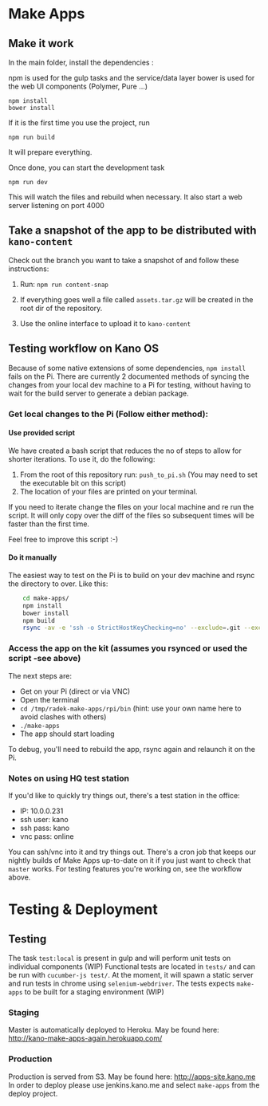 # Make Apps

## Make it work

In the main folder, install the dependencies :

npm is used for the gulp tasks and the service/data layer
bower is used for the web UI components (Polymer, Pure ...)

```shell
npm install
bower install
```

If it is the first time you use the project, run

```shell
npm run build
```

It will prepare everything.

Once done, you can start the development task

```shell
npm run dev
```

This will watch the files and rebuild when necessary. It also start a web server listening on port 4000

## Take a snapshot of the app to be distributed with `kano-content`
Check out the branch you want to take a snapshot of and follow these instructions:

1. Run: `npm run content-snap`

2. If everything goes well a file called `assets.tar.gz` will be created in the root dir of the repository.
3. Use the online interface to upload it to `kano-content`

## Testing workflow on Kano OS

Because of some native extensions of some dependencies, `npm install`
fails on the Pi. There are currently 2 documented methods of syncing the
changes from your local dev machine to a Pi for testing, without having to
wait for the build server to generate a debian package.

### Get local changes to the Pi (Follow either method):
#### Use provided script
We have created a bash script that reduces the no of steps to allow for
shorter iterations. To use it, do the following:
1. From the root of this repository run: `push_to_pi.sh`
(You may need to set the executable bit on this script)
2. The location of your files are printed on your terminal.

If you need to iterate change the files on your local machine and re run the
script. It will only copy over the diff of the files so subsequent times will
be faster than the first time.

Feel free to improve this script :-)


#### Do it manually
The easiest way to test on the Pi is to build on
your dev machine and rsync the directory to over. Like this:

```bash
    cd make-apps/
    npm install
    bower install
    npm build
    rsync -av -e 'ssh -o StrictHostKeyChecking=no' --exclude=.git --exclude=node_modules . "kano@10.0.0.231:/tmp/radek-make-apps"
```

### Access the app on the kit (assumes you rsynced or used the script -see above)
The next steps are:

* Get on your Pi (direct or via VNC)
* Open the terminal
* `cd /tmp/radek-make-apps/rpi/bin` (hint: use your own name here to avoid clashes with others)
* `./make-apps`
* The app should start loading

To debug, you'll need to rebuild the app, rsync again and relaunch it on the Pi.

### Notes on using HQ test station

If you'd like to quickly try things out, there's a test station in the office:

* IP: 10.0.0.231
* ssh user: kano
* ssh pass: kano
* vnc pass: online

You can ssh/vnc into it and try things out. There's a cron job that keeps our nightly
builds of Make Apps up-to-date on it if you just want to check that `master` works.
For testing features you're working on, see the workflow above.


# Testing & Deployment

## Testing

The task `test:local` is present in gulp and will perform unit tests on individual components (WIP)
Functional tests are located in `tests/` and can be run with `cucumber-js test/`. At the moment, it will spawn a static server and run tests in chrome using `selenium-webdriver`. The tests expects `make-apps` to be built for a staging environment (WIP)

### Staging
Master is automatically deployed to Heroku. May be found here: http://kano-make-apps-again.herokuapp.com/

### Production
Production is served from S3. May be found here: http://apps-site.kano.me
In order to deploy please use jenkins.kano.me and select `make-apps` from the deploy project.
